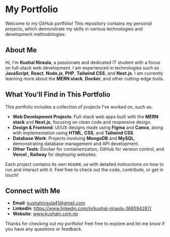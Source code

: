 
# My Portfolio

Welcome to my GitHub portfolio! This repository contains my personal projects, which demonstrate my skills in various technologies and development methodologies.

## About Me

Hi, I'm **Kushal Niraula**, a passionate and dedicated IT student with a focus on full-stack web development. I am experienced in technologies such as **JavaScript**, **React**, **Node.js**, **PHP**, **Tailwind CSS**, and **Next.js**. I am currently learning more about the **MERN stack**, **Docker**, and other cutting-edge tools.

## What You’ll Find in This Portfolio

This portfolio includes a collection of projects I've worked on, such as:

- **Web Development Projects**: Full-stack web apps built with the **MERN stack** and **Next.js**, focusing on clean code and responsive design.
- **Design & Frontend**: UI/UX designs made using **Figma** and **Canva**, along with implementation using **HTML**, **CSS**, and **Tailwind CSS**.
- **Database Work**: Projects involving **MongoDB** and **MySQL**, demonstrating database management and API development.
- **Other Tools**: Docker for containerization, GitHub for version control, and **Vercel , Railway** for deploying websites.



Each project contains its own `README.md` with detailed instructions on how to run and interact with it. Feel free to check out the code, contribute, or get in touch!

## Connect with Me

- **Email**: kushalniraula41@gmail.com
- **LinkedIn**: https://www.linkedin.com/in/kushal-niraula-368594287/
- **Website**: www.kushaln.com.np

Thanks for checking out my portfolio! Feel free to explore and let me know if you have any questions or feedback.

